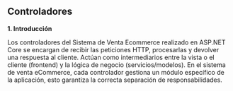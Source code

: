 **Controladores**
---
**1. Introducción**

Los controladores del Sistema de Venta Ecommerce realizado en ASP.NET Core se encargan de recibir las peticiones HTTP, procesarlas y devolver una respuesta al cliente. Actúan como intermediarios entre la vista o el cliente (frontend) y la lógica de negocio (servicios/modelos). En el sistema de venta eCommerce, cada controlador gestiona un módulo específico de la aplicación, esto garantiza la correcta separación de responsabilidades.


